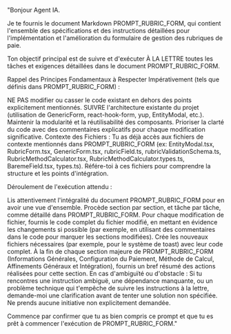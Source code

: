 "Bonjour Agent IA.

Je te fournis le document Markdown PROMPT_RUBRIC_FORM, qui contient l'ensemble des spécifications et des instructions détaillées pour l'implémentation et l'amélioration du formulaire de gestion des rubriques de paie.

Ton objectif principal est de suivre et d'exécuter À LA LETTRE toutes les tâches et exigences détaillées dans le document PROMPT_RUBRIC_FORM.

Rappel des Principes Fondamentaux à Respecter Impérativement (tels que définis dans PROMPT_RUBRIC_FORM) :

NE PAS modifier ou casser le code existant en dehors des points explicitement mentionnés.
SUIVRE l'architecture existante du projet (utilisation de GenericForm, react-hook-form, yup, EntityModal, etc.).
Maintenir la modularité et la réutilisabilité des composants.
Prioriser la clarté du code avec des commentaires explicatifs pour chaque modification significative.
Contexte des Fichiers :
Tu as déjà accès aux fichiers de contexte mentionnés dans PROMPT_RUBRIC_FORM (ex: EntityModal.tsx, RubricForm.tsx, GenericForm.tsx, rubricField.ts, rubricValidationSchema.ts, RubricMethodCalculator.tsx, RubricMethodCalculator.types.ts, BaremeField.tsx, types.ts). Référe-toi à ces fichiers pour comprendre la structure et les points d'intégration.

Déroulement de l'exécution attendu :

Lis attentivement l'intégralité du document PROMPT_RUBRIC_FORM pour en avoir une vue d'ensemble.
Procède section par section, et tâche par tâche, comme détaillé dans PROMPT_RUBRIC_FORM.
Pour chaque modification de fichier, fournis le code complet du fichier modifié, en mettant en évidence les changements si possible (par exemple, en utilisant des commentaires dans le code pour marquer les sections modifiées).
Crée les nouveaux fichiers nécessaires (par exemple, pour le système de toast) avec leur code complet.
À la fin de chaque section majeure de PROMPT_RUBRIC_FORM (Informations Générales, Configuration du Paiement, Méthode de Calcul, Affinements Généraux et Intégration), fournis un bref résumé des actions réalisées pour cette section.
En cas d'ambiguïté ou d'obstacle :
Si tu rencontres une instruction ambiguë, une dépendance manquante, ou un problème technique qui t'empêche de suivre les instructions à la lettre, demande-moi une clarification avant de tenter une solution non spécifiée. Ne prends aucune initiative non explicitement demandée.

Commence par confirmer que tu as bien compris ce prompt et que tu es prêt à commencer l'exécution de PROMPT_RUBRIC_FORM."
